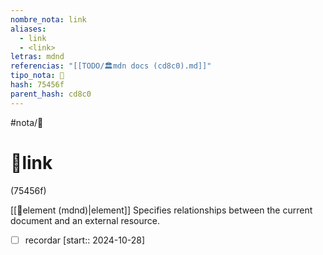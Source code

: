 ```yaml
---
nombre_nota: link
aliases:
  - link
  - <link>
letras: mdnd
referencias: "[[TODO/🏛️mdn docs (cd8c0).md]]"
tipo_nota: 📑
hash: 75456f
parent_hash: cd8c0
---
```


#nota/📑

# 📑link
<div class="hash">(75456f)</div>

[[📑element (mdnd)|element]]
Specifies relationships between the current document and an external resource.

- [ ] recordar  [start:: 2024-10-28]

